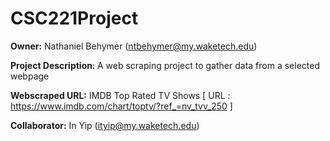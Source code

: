 # CSC221Project

__Owner:__ Nathaniel Behymer (ntbehymer@my.waketech.edu)

__Project Description__: A web scraping project to gather data from a selected webpage

__Webscraped URL:__ IMDB Top Rated TV Shows [ URL : https://www.imdb.com/chart/toptv/?ref_=nv_tvv_250 ]

__Collaborator:__ In Yip (ityip@my.waketech.edu)
